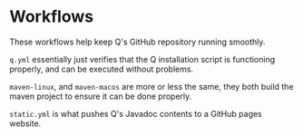 # Workflows

These workflows help keep Q's GitHub repository running smoothly.

`q.yml` essentially just verifies that the Q installation script is functioning properly, and can be executed without problems.


`maven-linux`, and `maven-macos` are more or less the same, they both build the maven project to ensure it can be done properly.


`static.yml` is what pushes Q's Javadoc contents to a GitHub pages website.